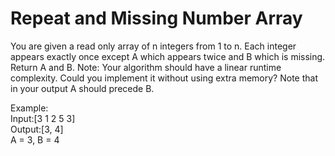  # Repeat and Missing Number Array #

You are given a read only array of n integers from 1 to n.
Each integer appears exactly once except A which appears twice and B which is missing.
Return A and B.
Note: Your algorithm should have a linear runtime complexity. Could you implement it without using extra memory?
Note that in your output A should precede B.

Example:
<br/>
Input:[3 1 2 5 3] 
<br/>
Output:[3, 4] 
<br/>
A = 3, B = 4
